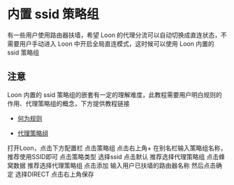 # 内置 ssid 策略组

有一些用户使用路由器扶墙，希望 Loon 的代理分流可以自动切换成直连状态，不需要用户手动进入 Loon 中开启全局直连模式，这时候可以使用 Loon 内置的 ssid 策略组

## 注意

Loon 内置的 ssid 策略组的嵌套有一定的理解难度，此教程需要用户明白规则的作用、代理策略组的概念，下方提供教程链接

- [何为规则](https://github.com/chiupam/tutorial/blob/master/Loon/Plus/Rule_Summary.md)

- [代理策略组](https://github.com/chiupam/tutorial/blob/master/Loon/Plus/Default_Proxy.md)

打开Loon，点击下方配置栏
点击策略组
点击右上角+
在别名栏输入策略组名称，推荐使用SSID即可
点击策略类型
选择ssid
点击默认
推荐选择代理策略组
点击蜂窝数据
推荐选择代理策略组
点击添加
输入用户已扶墙的路由器名称
然后点击确定
选择DIRECT
点击右上角保存
